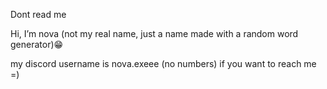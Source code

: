 Dont read me 
  
  Hi, I’m nova (not my real name, just a name made with a random word generator)😁

my discord username is        nova.exeee (no numbers)
if you want to reach me =)

<!---
nova-dot-exe/nova-dot-exe is a ✨ special ✨ repository because its `README.md` (this file) appears on your GitHub profile.
You can click the Preview link to take a look at your changes.
--->
